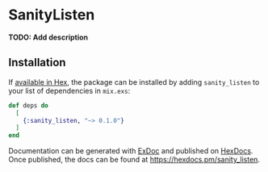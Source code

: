 # SanityListen

**TODO: Add description**

## Installation

If [available in Hex](https://hex.pm/docs/publish), the package can be installed
by adding `sanity_listen` to your list of dependencies in `mix.exs`:

```elixir
def deps do
  [
    {:sanity_listen, "~> 0.1.0"}
  ]
end
```

Documentation can be generated with [ExDoc](https://github.com/elixir-lang/ex_doc)
and published on [HexDocs](https://hexdocs.pm). Once published, the docs can
be found at <https://hexdocs.pm/sanity_listen>.

